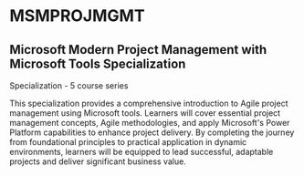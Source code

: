 # MSMPROJMGMT
## Microsoft Modern Project Management with Microsoft Tools Specialization

Specialization - 5 course series

This specialization provides a comprehensive introduction to Agile project management using Microsoft tools. Learners will cover essential project management concepts, Agile methodologies, and apply Microsoft's Power Platform capabilities to enhance project delivery. By completing the journey from foundational principles to practical application in dynamic environments, learners will be equipped to lead successful, adaptable projects and deliver significant business value.
